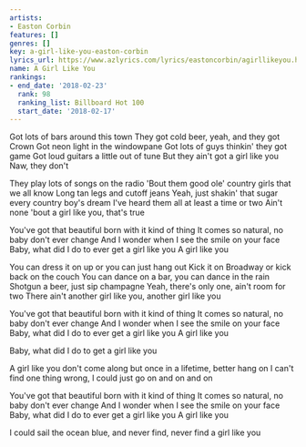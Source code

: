 ```yaml
---
artists:
- Easton Corbin
features: []
genres: []
key: a-girl-like-you-easton-corbin
lyrics_url: https://www.azlyrics.com/lyrics/eastoncorbin/agirllikeyou.html
name: A Girl Like You
rankings:
- end_date: '2018-02-23'
  rank: 98
  ranking_list: Billboard Hot 100
  start_date: '2018-02-17'
---
```


Got lots of bars around this town
They got cold beer, yeah, and they got Crown
Got neon light in the windowpane
Got lots of guys thinkin' they got game
Got loud guitars a little out of tune
But they ain't got a girl like you
Naw, they don't

They play lots of songs on the radio
'Bout them good ole' country girls that we all know
Long tan legs and cutoff jeans
Yeah, just shakin' that sugar every country boy's dream
I've heard them all at least a time or two
Ain't none 'bout a girl like you, that's true

You've got that beautiful born with it kind of thing
It comes so natural, no baby don't ever change
And I wonder when I see the smile on your face
Baby, what did I do to ever get a girl like you
A girl like you

You can dress it on up or you can just hang out
Kick it on Broadway or kick back on the couch
You can dance on a bar, you can dance in the rain
Shotgun a beer, just sip champagne
Yeah, there's only one, ain't room for two
There ain't another girl like you, another girl like you

You've got that beautiful born with it kind of thing
It comes so natural, no baby don't ever change
And I wonder when I see the smile on your face
Baby, what did I do to ever get a girl like you
A girl like you

Baby, what did I do to get a girl like you

A girl like you don't come along but once in a lifetime, better hang on
I can't find one thing wrong, I could just go on and on and on

You've got that beautiful born with it kind of thing
It comes so natural, no baby don't ever change
And I wonder when I see the smile on your face
Baby, what did I do to ever get a girl like you
A girl like you

I could sail the ocean blue, and never find, never find a girl like you



